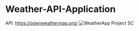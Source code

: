 # Weather-API-Application
API: https://openweathermap.org/
![WeatherApp Project SC](https://user-images.githubusercontent.com/97414099/151086108-c543842d-9d6a-475d-8ea5-6278300786d2.JPG)
